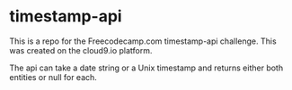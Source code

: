 # timestamp-api
This is a repo for the Freecodecamp.com timestamp-api challenge.  This was created on the cloud9.io platform.

The api can take a date string or a Unix timestamp and returns either both entities or null for each.
